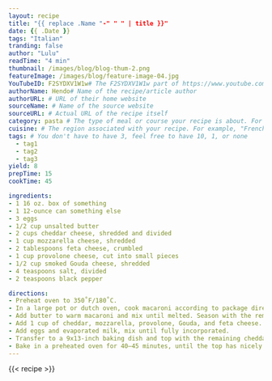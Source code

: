 ```yaml
---
layout: recipe
title: "{{ replace .Name "-" " " | title }}"
date: {{ .Date }}
tags: "Italian"
tranding: false
author: "Lulu"
readTime: "4 min"
thumbnail: /images/blog/blog-thum-2.png
featureImage: /images/blog/feature-image-04.jpg
YouTubeID: F2SYDXV1W1w# The F2SYDXV1W1w part of https://www.youtube.com/watch?v=F2SYDXV1W1w
authorName: Hendo# Name of the recipe/article author
authorURL: # URL of their home website
sourceName: # Name of the source website
sourceURL: # Actual URL of the recipe itself
category: pasta # The type of meal or course your recipe is about. For example: "dinner", "entree", or "dessert".
cuisine: # The region associated with your recipe. For example, "French", Mediterranean", or "American".
tags: # You don't have to have 3, feel free to have 10, 1, or none
  - tag1
  - tag2
  - tag3
yield: 8
prepTime: 15
cookTime: 45

ingredients:
- 1 16 oz. box of something
- 1 12-ounce can something else
- 3 eggs
- 1/2 cup unsalted butter
- 2 cups cheddar cheese, shredded and divided
- 1 cup mozzarella cheese, shredded
- 2 tablespoons feta cheese, crumbled
- 1 cup provolone cheese, cut into small pieces
- 1/2 cup smoked Gouda cheese, shredded
- 4 teaspoons salt, divided
- 2 teaspoons black pepper

directions:
- Preheat oven to 350˚F/180˚C.
- In a large pot or dutch oven, cook macaroni according to package directions, salting the water with 2 teaspoons of salt. Drain and return to the warm pot.
- Add butter to warm macaroni and mix until melted. Season with the remaining salt and pepper.
- Add 1 cup of cheddar, mozzarella, provolone, Gouda, and feta cheese. Mix well.
- Add eggs and evaporated milk, mix until fully incorporated.
- Transfer to a 9x13-inch baking dish and top with the remaining cheddar cheese.
- Bake in a preheated oven for 40–45 minutes, until the top has nicely browned.
---
```


{{< recipe >}}


